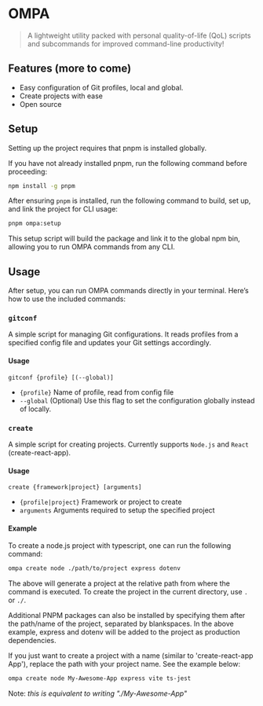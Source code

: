 # OMPA

> A lightweight utility packed with personal quality-of-life (QoL) scripts and subcommands for improved command-line productivity!

## Features (more to come)

- Easy configuration of Git profiles, local and global.
- Create projects with ease
- Open source

## Setup

Setting up the project requires that pnpm is installed globally.

If you have not already installed pnpm, run the following command before proceeding:

```bash
npm install -g pnpm
```

After ensuring `pnpm` is installed, run the following command to build, set up, and link the project for CLI usage:

```bash
pnpm ompa:setup
```

This setup script will build the package and link it to the global npm bin, allowing you to run OMPA commands from any CLI.

## Usage

After setup, you can run OMPA commands directly in your terminal. Here’s how to use the included commands:

### `gitconf`

A simple script for managing Git configurations. It reads profiles from a specified config file and updates your Git settings accordingly.

#### Usage

`gitconf {profile} [(--global)]`

- `{profile}` Name of profile, read from config file
- `--global` (Optional) Use this flag to set the configuration globally instead of locally.

### `create`

A simple script for creating projects. Currently supports `Node.js` and `React` (create-react-app).

#### Usage

`create {framework|project} [arguments]`

- `{profile|project}` Framework or project to create
- `arguments` Arguments required to setup the specified project

#### Example

To create a node.js project with typescript, one can run the following command:

```bash
ompa create node ./path/to/project express dotenv
```

The above will generate a project at the relative path from where the command is executed. To create the project in the current directory, use `.` or `./`.

Additional PNPM packages can also be installed by specifying them after the path/name of the project, separated by blankspaces. In the above example, express and dotenv will be added to the project as production dependencies.

If you just want to create a project with a name (similar to 'create-react-app App'), replace the path with your project name. See the example below:

```bash
ompa create node My-Awesome-App express vite ts-jest
```

Note: _this is equivalent to writing "./My-Awesome-App"_
